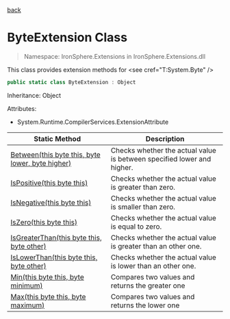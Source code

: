 ﻿[back](/IronSphere.Extensions/types)

# ByteExtension Class

> Namespace: IronSphere.Extensions in  IronSphere.Extensions.dll

This class provides extension methods for &lt;see cref=&quot;T:System.Byte&quot; /&gt;

```csharp
public static class ByteExtension : Object
```
Inheritance: Object



Attributes:

* System.Runtime.CompilerServices.ExtensionAttribute



| Static Method | Description |
| --- | --- |
| [Between(this byte this, byte lower, byte higher)](ByteExtension_Between(Byte,Byte,Byte)) | Checks whether the actual value is between specified lower and higher. |
| [IsPositive(this byte this)](ByteExtension_IsPositive(Byte)) | Checks whether the actual value is greater than zero. |
| [IsNegative(this byte this)](ByteExtension_IsNegative(Byte)) | Checks whether the actual value is smaller than zero. |
| [IsZero(this byte this)](ByteExtension_IsZero(Byte)) | Checks whether the actual value is equal to zero. |
| [IsGreaterThan(this byte this, byte other)](ByteExtension_IsGreaterThan(Byte,Byte)) | Checks whether the actual value is greater than an other one. |
| [IsLowerThan(this byte this, byte other)](ByteExtension_IsLowerThan(Byte,Byte)) | Checks whether the actual value is lower than an other one. |
| [Min(this byte this, byte minimum)](ByteExtension_Min(Byte,Byte)) | Compares two values and returns the greater one |
| [Max(this byte this, byte maximum)](ByteExtension_Max(Byte,Byte)) | Compares two values and returns the lower one |
